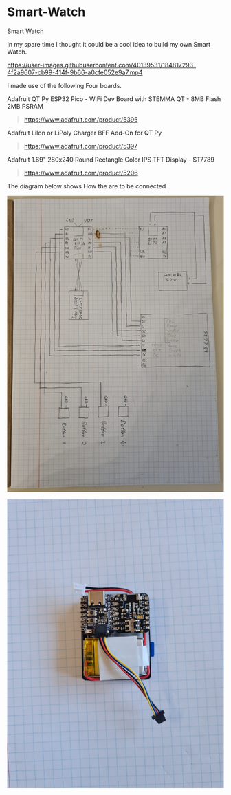 # Smart-Watch
Smart Watch 

In my spare time I thought it could be a cool idea to build my own Smart Watch.

https://user-images.githubusercontent.com/40139531/184817293-4f2a9607-cb99-414f-9b66-a0cfe052e9a7.mp4

I made use of the following Four boards.

Adafruit QT Py ESP32 Pico - WiFi Dev Board with STEMMA QT - 8MB Flash 2MB PSRAM

> https://www.adafruit.com/product/5395

Adafruit LiIon or LiPoly Charger BFF Add-On for QT Py

> https://www.adafruit.com/product/5397

Adafruit 1.69" 280x240 Round Rectangle Color IPS TFT Display - ST7789

> https://www.adafruit.com/product/5206




The diagram below shows How the are to be connected

![](assets/diagram.jpg)

![](assets/img2.jpg)
